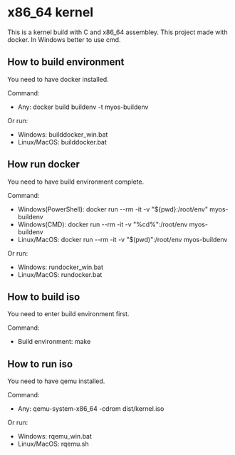 # x86_64 kernel

This is a kernel build with C and x86_64 assembley. This project made with docker. In Windows better to use cmd.

## How to build environment

You need to have docker installed.

Command:

- Any: docker build buildenv -t myos-buildenv

Or run:

- Windows: builddocker_win.bat
- Linux/MacOS: builddocker.bat

## How run docker

You need to have build environment complete.

Command:

- Windows(PowerShell): docker run --rm -it -v "${pwd}:/root/env" myos-buildenv
- Windows(CMD): docker run --rm -it -v "%cd%":/root/env myos-buildenv
- Linux/MacOS: docker run --rm -it -v "$(pwd)":/root/env myos-buildenv

Or run:

- Windows: rundocker_win.bat
- Linux/MacOS: rundocker.bat

## How to build iso

You need to enter build environment first.

Command:

- Build environment: make

## How to run iso

You need to have qemu installed.

Command:

- Any: qemu-system-x86_64 -cdrom dist/kernel.iso

Or run:

- Windows: rqemu_win.bat
- Linux/MacOS: rqemu.sh